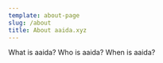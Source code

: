 ```yaml
---
template: about-page
slug: /about
title: About aaida.xyz
---
```


What is aaida?  Who is aaida?  When is aaida?
